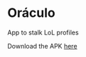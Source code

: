 # Oráculo
App to stalk LoL profiles

Download the APK [here](https://www.mediafire.com/file/5y2keq542uy33w0/oraculo.apk/file)

